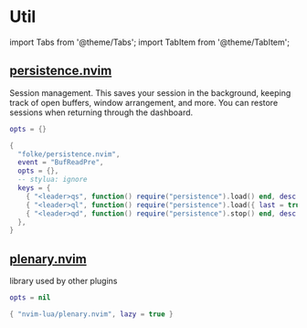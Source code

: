 # Util

<!-- plugins:start -->

import Tabs from '@theme/Tabs';
import TabItem from '@theme/TabItem';

## [persistence.nvim](https://github.com/folke/persistence.nvim)

 Session management. This saves your session in the background,
 keeping track of open buffers, window arrangement, and more.
 You can restore sessions when returning through the dashboard.


<Tabs>

<TabItem value="opts" label="Options">

```lua
opts = {}
```

</TabItem>


<TabItem value="code" label="Full Spec">

```lua
{
  "folke/persistence.nvim",
  event = "BufReadPre",
  opts = {},
  -- stylua: ignore
  keys = {
    { "<leader>qs", function() require("persistence").load() end, desc = "Restore Session" },
    { "<leader>ql", function() require("persistence").load({ last = true }) end, desc = "Restore Last Session" },
    { "<leader>qd", function() require("persistence").stop() end, desc = "Don't Save Current Session" },
  },
}
```

</TabItem>

</Tabs>

## [plenary.nvim](https://github.com/nvim-lua/plenary.nvim)

 library used by other plugins


<Tabs>

<TabItem value="opts" label="Options">

```lua
opts = nil
```

</TabItem>


<TabItem value="code" label="Full Spec">

```lua
{ "nvim-lua/plenary.nvim", lazy = true }
```

</TabItem>

</Tabs>

<!-- plugins:end -->
